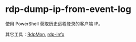 # rdp-dump-ip-from-event-log

使用 PowerShell 获取历史远程登录的客户端 IP。

其它工具：[RdpMon](https://github.com/cameyo/rdpmon), [rdp-info](https://github.com/patanne/rdp-info)
